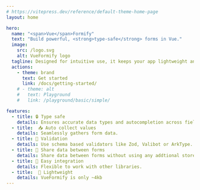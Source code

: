 ```yaml
---
# https://vitepress.dev/reference/default-theme-home-page
layout: home

hero:
  name: "<span>Vue</span>Formify"
  text: "Build powerful, <strong>type-safe</strong> forms in Vue."
  image:
    src: /logo.svg
    alt: VueFormify logo
  tagline: Designed for intuitive use, it keeps your app lightweight and efficient while offering robust form handling capabilities.
  actions:
    - theme: brand
      text: Get started
      link: /docs/getting-started/
    # - theme: alt
    #   text: Playground
    #   link: /playground/basic/simple/

features:
  - title: 🔒 Type safe 
    details: Ensures accurate data types and autocompletion across fields
  - title:  📥 Auto collect values
    details: Seamlessly gathers form data.
  - title: 🚧 Validation
    details: Use schema based validators like Zod, Valibot or ArkType.
  - title: 🔗 Share data between forms
    details: Share data between forms without using any addtional store logic.
  - title: 🚀 Easy integration
    details: Flexible to work with other libraries.
  - title:  🌱 Lightweight
    details: VueFormify is only ~4kb
---
```

